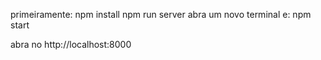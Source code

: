 primeiramente:
npm install
npm run server
abra um novo terminal e:
npm start


abra no http://localhost:8000

